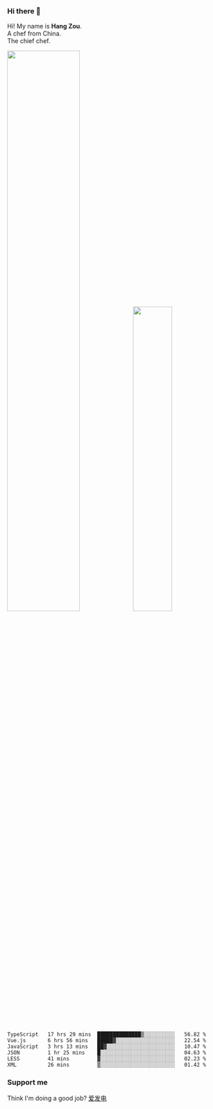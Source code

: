 ### Hi there 👋

Hi! My name is **Hang Zou**.  
A chef from China.  
The chief chef.

<img align="" width="57.5%" src="https://github-readme-stats.vercel.app/api?username=zouhangwithsweet&hide_title=true&hide_border=true&show_icons=true&include_all_commits=true&line_height=21" /><img align="" width="42.4%" src="https://github-readme-stats.vercel.app/api/top-langs/?username=zouhangwithsweet&hide_title=true&hide_border=true&layout=compact" />

<!--START_SECTION:waka-->

```text
TypeScript   17 hrs 29 mins  ██████████████▒░░░░░░░░░░   56.82 %
Vue.js       6 hrs 56 mins   █████▓░░░░░░░░░░░░░░░░░░░   22.54 %
JavaScript   3 hrs 13 mins   ██▓░░░░░░░░░░░░░░░░░░░░░░   10.47 %
JSON         1 hr 25 mins    █░░░░░░░░░░░░░░░░░░░░░░░░   04.63 %
LESS         41 mins         ▓░░░░░░░░░░░░░░░░░░░░░░░░   02.23 %
XML          26 mins         ▒░░░░░░░░░░░░░░░░░░░░░░░░   01.42 %
```

<!--END_SECTION:waka-->

### Support me

Think I'm doing a good job? [爱发电](https://afdian.net/@zouhangsweet)
